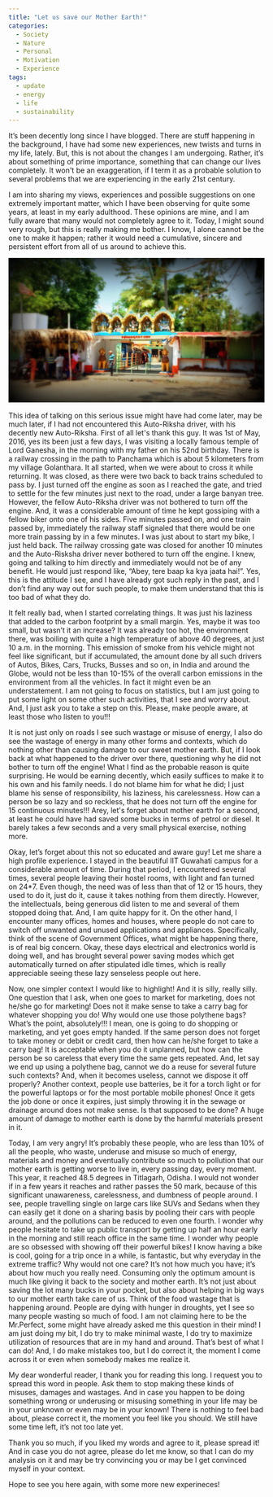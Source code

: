 ```yaml
---
title: "Let us save our Mother Earth!"
categories: 
  - Society
  - Nature
  - Personal
  - Motivation
  - Experience
tags:
  - update
  - energy
  - life
  - sustainability
---
```


It’s been decently long since I have blogged. There are stuff happening in the background, I have had some new experiences, new twists and turns in my life, lately. But, this is not about the changes I am undergoing.  Rather, it’s about something of prime importance, something that can change our lives completely. It won't be an exaggeration, if I term it as a probable solution to several problems that we are experiencing in the early 21st century.

I am into sharing my views, experiences and possible suggestions on one extremely important matter, which I have been observing for quite some years, at least in my early adulthood. These opinions are mine, and I am fully aware that many would not completely agree to it. Today, I might sound very rough, but this is really making me bother. I know, I alone cannot be the one to make it happen; rather it would need a cumulative, sincere and persistent effort from all of us around to achieve this.

<img class="img-responsive" src="/images/posts/places/panchama-ganesh.JPG" alt="">

This idea of talking on this serious issue might have had come later, may be much later, if I had not encountered this Auto-Riksha driver, with his decently new Auto-Riksha. First of all let's thank this guy. It was 1st of May, 2016, yes its been just a few days, I was visiting a locally famous temple of Lord Ganesha, in the morning with my father on his 52nd birthday. There is a railway crossing in the path to Panchama which is about 5 kilometers from my village Golanthara. It all started, when we were about to cross it while returning. It was closed, as there were two back to back trains scheduled to pass by. I just turned off the engine as soon as I reached the gate, and tried to settle for the few minutes just next to the road, under a large banyan tree. However, the fellow Auto-Riksha driver was not bothered to turn off the engine. And, it was a considerable amount of time he kept gossiping with a fellow biker onto one of his sides. Five minutes passed on, and one train passed by, immediately the railway staff signaled that there would be one more train passing by in a few minutes. I was just about to start my bike, I just held back. The railway crossing gate was closed for another 10 minutes and the Auto-Risksha driver never bothered to turn off the engine. I knew, going and talking to him directly and immediately would not be of any benefit. He would just respond like, “Abey, tere baap ka kya jaata hai!”. Yes, this is the attitude I see, and I have already got such reply in the past, and I don’t find any way out for such people, to make them understand that this is too bad of what they do.

It felt really bad, when I started correlating things. It was just his laziness that added to the carbon footprint by a small margin. Yes, maybe it was too small, but wasn’t it an increase? It was already too hot, the environment there, was boiling with quite a high temperature of above 40 degrees, at just 10 a.m. in the morning. This emission of smoke from his vehicle might not feel like significant, but if accumulated, the amount done by all such drivers of Autos, Bikes, Cars, Trucks, Busses and so on, in India and around the Globe, would not be less than 10-15% of the overall carbon emissions in the environment from all the vehicles. In fact it might even be an understatement. I am not going to focus on statistics, but I am just going to put some light on some other such activities, that I see and worry about. And, I just ask you to take a step on this. Please, make people aware, at least those who listen to you!!!

It is not just only on roads I see such wastage or misuse of energy, I also do see the wastage of energy in many other forms and contexts, which do nothing other than causing damage to our sweet mother earth. But, if I look back at what happened to the driver over there, questioning why he did not bother to turn off the engine! What I find as the probable reason is quite surprising. He would be earning decently, which easily suffices to make it to his own and his family needs. I do not blame him for what he did; I just blame his sense of responsibility, his laziness, his carelessness. How can a person be so lazy and so reckless, that he does not turn off the engine for 15 continuous minutes!!! Arey, let's forget about mother earth for a second, at least he could have had saved some bucks in terms of petrol or diesel. It barely takes a few seconds and a very small physical exercise, nothing more.

Okay, let’s forget about this not so educated and aware guy! Let me share a high profile experience. I stayed in the beautiful IIT Guwahati campus for a considerable amount of time. During that period, I encountered several times, several people leaving their hostel rooms, with light and fan turned on 24*7. Even though, the need was of less than that of 12 or 15 hours, they used to do it, just do it, cause it takes nothing from them directly. However, the intellectuals, being generous did listen to me and several of them stopped doing that. And, I am quite happy for it. On the other hand, I encounter many offices, homes and houses, where people do not care to switch off unwanted and unused applications and appliances. Specifically, think of the scene of Government Offices, what might be happening there, is of real big concern. Okay, these days electrical and electronics world is doing well, and has brought several power saving modes which get automatically turned on after stipulated idle times, which is really appreciable seeing these lazy senseless people out here.

Now, one simpler context I would like to highlight! And it is silly, really silly. One question that I ask, when one goes to market for marketing, does not he/she go for marketing! Does not it make sense to take a carry bag for whatever shopping you do! Why would one use those polythene bags? What’s the point, absolutely!!! I mean, one is going to do shopping or marketing, and yet goes empty handed. If the same person does not forget to take money or debit or credit card, then how can he/she forget to take a carry bag! It is acceptable when you do it unplanned, but how can the person be so careless that every time the same gets repeated. And, let say we end up using a polythene bag, cannot we do a reuse for several future such contexts? And, when it becomes useless, cannot we dispose it off properly? Another context, people use batteries, be it for a torch light or for the powerful laptops or for the most portable mobile phones! Once it gets the job done or once it expires, just simply throwing it in the sewage or drainage around does not make sense. Is that supposed to be done? A huge amount of damage to mother earth is done by the harmful materials present in it.

Today, I am very angry! It’s probably these people, who are less than 10% of all the people, who waste, underuse and misuse so much of energy, materials and money and eventually contribute so much to pollution that our mother earth is getting worse to live in, every passing day, every moment. This year, it reached 48.5 degrees in Titlagarh, Odisha. I would not wonder if in a few years it reaches and rather passes the 50 mark, because of this significant unawareness, carelessness, and dumbness of people around. I see, people travelling single on large cars like SUVs and Sedans when they can easily get it done on a sharing basis by pooling their cars with people around, and the pollutions can be reduced to even one fourth. I wonder why people hesitate to take up public transport by getting up half an hour early in the morning and still reach office in the same time. I wonder why people are so obsessed with showing off their powerful bikes! I know having a bike is cool, going for a trip once in a while, is fantastic, but why everyday in the extreme traffic? Why would not one care? It’s not how much you have; it’s about how much you really need. Consuming only the optimum amount is much like giving it back to the society and mother earth. It’s not just about saving the lot many bucks in your pocket, but also about helping in big ways to our mother earth take care of us. Think of the food wastage that is happening around. People are dying with hunger in droughts, yet I see so many people wasting so much of food. I am not claiming here to be the Mr.Perfect, some might have already asked me this question in their mind! I am just doing my bit, I do try to make minimal waste, I do try to maximize utilization of resources that are in my hand and around. That’s best of what I can do! And, I do make mistakes too, but I do correct it, the moment I come across it or even when somebody makes me realize it.

My dear wonderful reader, I thank you for reading this long. I request you to spread this word in people. Ask them to stop making these kinds of misuses, damages and wastages. And in case you happen to be doing something wrong or underusing or misusing something in your life may be in your unknown or even may be in your known! There is nothing to feel bad about, please correct it, the moment you feel like you should. We still have some time left, it’s not too late yet.

Thank you so much, if you liked my words and agree to it, please spread it! And in case you do not agree, please do let me know, so that I can do my analysis on it and may be try convincing you or may be I get convinced myself in your context.

Hope to see you here again, with some more new experineces!
